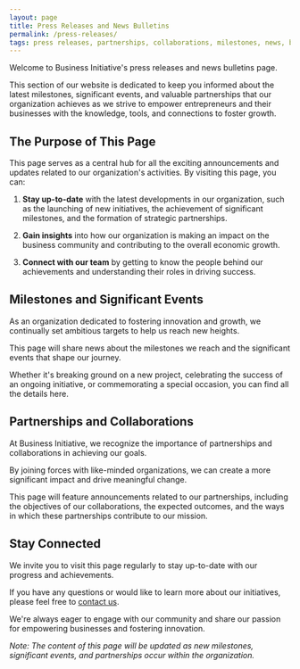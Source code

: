 ```yaml
---
layout: page
title: Press Releases and News Bulletins
permalink: /press-releases/
tags: press releases, partnerships, collaborations, milestones, news, breaking news, significant events
---
```


Welcome to Business Initiative's press releases and news bulletins page. 

This section of our website is dedicated to keep you informed about the latest milestones, significant events, and valuable partnerships that our organization achieves as we strive to empower entrepreneurs and their businesses with the knowledge, tools, and connections to foster growth.

## The Purpose of This Page

This page serves as a central hub for all the exciting announcements and updates related to our organization's activities. By visiting this page, you can:

1.  **Stay up-to-date** with the latest developments in our organization, such as the launching of new initiatives, the achievement of significant milestones, and the formation of strategic partnerships.

2.  **Gain insights** into how our organization is making an impact on the business community and contributing to the overall economic growth.

3.  **Connect with our team** by getting to know the people behind our achievements and understanding their roles in driving success.

## Milestones and Significant Events

As an organization dedicated to fostering innovation and growth, we continually set ambitious targets to help us reach new heights. 

This page will share news about the milestones we reach and the significant events that shape our journey. 

Whether it's breaking ground on a new project, celebrating the success of an ongoing initiative, or commemorating a special occasion, you can find all the details here.

## Partnerships and Collaborations

At Business Initiative, we recognize the importance of partnerships and collaborations in achieving our goals. 

By joining forces with like-minded organizations, we can create a more significant impact and drive meaningful change. 

This page will feature announcements related to our partnerships, including the objectives of our collaborations, the expected outcomes, and the ways in which these partnerships contribute to our mission.

## Stay Connected

We invite you to visit this page regularly to stay up-to-date with our progress and achievements. 

If you have any questions or would like to learn more about our initiatives, please feel free to [contact us](https://www.businessinitiative.org/contact/). 

We're always eager to engage with our community and share our passion for empowering businesses and fostering innovation.

*Note: The content of this page will be updated as new milestones, significant events, and partnerships occur within the organization.*
